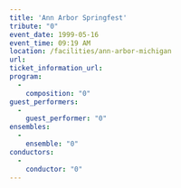 ```yaml
---
title: 'Ann Arbor Springfest'
tribute: "0"
event_date: 1999-05-16
event_time: 09:19 AM
location: /facilities/ann-arbor-michigan
url: 
ticket_information_url: 
program: 
  -
    composition: "0"
guest_performers: 
  -
    guest_performer: "0"
ensembles: 
  -
    ensemble: "0"
conductors: 
  -
    conductor: "0"
---
```

